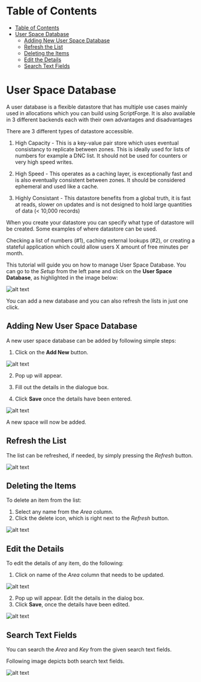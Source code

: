 # Table of Contents

* [Table of Contents](#table-of-contents)
* [User Space Database](#user-space-database)
    * [Adding New User Space Database](#adding-new-user-space-database)
    * [Refresh the List](#refresh-the-list)
    * [Deleting the Items](#deleting-the-items)
    * [Edit the Details](#edit-the-details)
    * [Search Text Fields](#search-text-fields)
 


# User Space Database

A user database is a flexible datastore that has multiple use cases mainly used in allocations which you can build using ScriptForge. It is also available in 3 different backends each with their own advantages and disadvantages

There are 3 different types of datastore accessible.

1. High Capacity - This is a key-value pair store which uses eventual consistancy to replicate between zones. This is ideally used for lists of numbers for example a DNC list. It should not be used for counters or very high speed writes.

2. High Speed - This operates as a caching layer, is exceptionally fast and is also eventually consistent between zones. It should be considered ephemeral and used like a cache.

3. Highly Consistant - This datastore benefits from a global truth, it is fast at reads, slower on updates and is not designed to hold large quantities of data (< 10,000 records)

When you create your datastore you can specify what type of datastore will be created.
Some examples of where datastore can be used.

Checking a list of numbers (#1), caching external lookups (#2), or creating a stateful application which could allow users X amount of free minutes per month.

This tutorial will guide you on how to manage User Space Database. You can go to the *Setup* from the left pane and click on the **User Space Database**, as highlighted in the image below:

![alt text][user-space-img-1]

You can add a new database and you can also refresh the lists in just one click.

## Adding New User Space Database

A new user space database can be added by following simple steps:

1. Click on the **Add New** button.

![alt text][user-space-img-1a]

2.	Pop up will appear.

3.	Fill out the details in the dialogue box.

4.	Click **Save** once the details have been entered.

![alt text][user-space-img-2a]

A new space will now be added.

## Refresh the List

The list can be refreshed, if needed, by simply pressing the *Refresh* button.

![alt text][user-space-img-4]

## Deleting the Items

To delete an item from the list:

1. Select any name from the *Area* column.
2. Click the delete icon, which is right next to the *Refresh* button.

![alt text][user-space-img-5]


## Edit the Details

To edit the details of any item, do the following:

1. Click on name of the *Area* column that needs to be updated.

![alt text][user-space-img-6]

2. Pop up will appear. Edit the details in the dialog box.
3. Click **Save**, once the details have been edited.

![alt text][user-space-img-2a]

## Search Text Fields

You can search the *Area* and *Key* from the given search text fields.

Following image depicts both search text fields.

![alt text][user-space-img-3]

[user-space-img-1]: https://raw.githubusercontent.com/digipigeon/connexcs-user-docs/master/new-images/185.png "user-space-img-1"
[user-space-img-2]: https://raw.githubusercontent.com/digipigeon/connexcs-user-docs/master/new-images/186.png "user-space-img-2"
[user-space-img-3]: https://raw.githubusercontent.com/digipigeon/connexcs-user-docs/master/new-images/187.png "user-space-img-3"
[user-space-img-1a]: https://raw.githubusercontent.com/digipigeon/connexcs-user-docs/master/new-images/188.png "user-space-img-1a"
[user-space-img-2a]: https://raw.githubusercontent.com/digipigeon/connexcs-user-docs/master/new-images/189.png "user-space-img-2a"
[user-space-img-4]: https://raw.githubusercontent.com/digipigeon/connexcs-user-docs/master/new-images/190.png "user-space-img-4"
[user-space-img-5]: https://raw.githubusercontent.com/digipigeon/connexcs-user-docs/master/new-images/191.png "user-space-img-5"
[user-space-img-6]: https://raw.githubusercontent.com/digipigeon/connexcs-user-docs/master/new-images/192.png "user-space-img-6"

